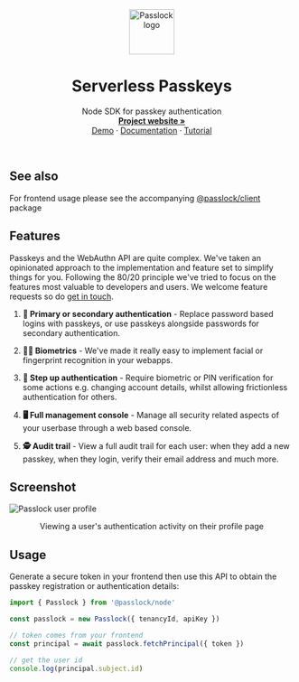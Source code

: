 <div align="center">
  <a href="https://github.com/passlock-dev/passkeys-frontend">
    <img src="https://github.com/passlock-dev/passkeys-frontend/assets/208345/53ee00d3-8e6c-49ea-b43c-3f901450c73b" alt="Passlock logo" width="80" height="80">
  </a>
</div>

<a name="readme-top"></a>
<h1 align="center">Serverless Passkeys</h1>

  <p align="center">
    Node SDK for passkey authentication
    <br />
    <a href="https://passlock.dev"><strong>Project website »</strong></a>
    <br />
    <a href="https://passlock.dev/#demo">Demo</a>
    ·
    <a href="https://docs.passlock.dev">Documentation</a>
    ·
    <a href="https://docs.passlock.dev/docs/tutorial/intro">Tutorial</a>
  </p>
</div>

<br />

## See also

For frontend usage please see the accompanying [@passlock/client][client] package

## Features

Passkeys and the WebAuthn API are quite complex. We've taken an opinionated approach to the implementation and feature set to simplify things for you. Following the 80/20 principle we've tried to focus on the features most valuable to developers and users. We welcome feature requests so do [get in touch][contact].

1. **🔐 Primary or secondary authentication** - Replace password based logins with passkeys, or use passkeys alongside passwords for secondary authentication.

2. **☝🏻 Biometrics** - We've made it really easy to implement facial or fingerprint recognition in your webapps.

3. **🔐 Step up authentication** - Require biometric or PIN verification for some actions e.g. changing account details, whilst allowing frictionless authentication for others.

4. **🖥️ Full management console** - Manage all security related aspects of your userbase through a web based console.

6. **🕵️ Audit trail** - View a full audit trail for each user: when they add a new passkey, when they login, verify their email address and much more.

## Screenshot

![Passlock user profile](https://github.com/passlock-dev/passkeys/assets/208345/a4a5c4b8-86cb-4076-bd26-7c29ed2151c6)
<p align="center">Viewing a user's authentication activity on their profile page</p>

## Usage

Generate a secure token in your frontend then use this API to obtain the passkey registration or authentication details:

```typescript
import { Passlock } from '@passlock/node'

const passlock = new Passlock({ tenancyId, apiKey })

// token comes from your frontend
const principal = await passlock.fetchPrincipal({ token })

// get the user id
console.log(principal.subject.id)
```

[contact]: https://passlock.dev/contact
[client]: https://github.com/passlock-dev/passkeys